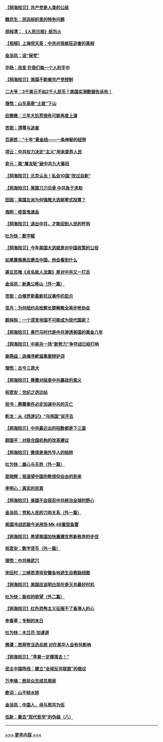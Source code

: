 #### [【网海拾贝】共产党是人类的公敌](../pages/nsc993/n12363182.md?t=08291002) 
#### [魏京生：民运组织里的特务问题](../pages/nsc993/n12363010.md?t=08291002) 
#### [郑纯清： 《人民日报》纸包火](../pages/nsc993/n12362706.md?t=08291002) 
#### [【视频】上海倪天英：中共对我疯狂迫害的真相](../pages/nsc993/n12356341.md?t=08291002) 
#### [金浴凤：话“保党”](../pages/nsc993/n12361867.md?t=08291002) 
#### [华旸：改变 在我们每一个人的手中](../pages/nsc993/n12361774.md?t=08291002) 
#### [【网海拾贝】美国不能被共产党控制](../pages/nsc993/n12360271.md?t=08291002) 
#### [二大爷：3千美元不如2千人民币？美国实测数据告诉你！](../pages/nsc993/n12358563.md?t=08291002) 
#### [理悟：山东高密“土匪”下山](../pages/nsc993/n12358535.md?t=08291002) 
#### [应微微：三年大饥荒很有可能再度上演](../pages/nsc993/n12358523.md?t=08291002) 
#### [苦胆：清零与追查](../pages/nsc993/n12358501.md?t=08291002) 
#### [百家姓：“十年”黄金线——一条神秘的纽带](../pages/nsc993/n12358319.md?t=08291002) 
#### [项云：中共权力决定“主义”用来耍弄人民](../pages/nsc993/n12358172.md?t=08291002) 
#### [俞元：美“屠龙斩”破中共九大毒招](../pages/nsc993/n12357822.md?t=08291002) 
#### [【网海拾贝】北京认怂！私会10国“改过自新”](../pages/nsc993/n12357784.md?t=08291002) 
#### [【网海拾贝】美国刀刀见骨 中共急于求和](../pages/nsc993/n12355511.md?t=08291002) 
#### [田园：美国左派为何强推大选邮寄式投票？](../pages/nsc993/n12352963.md?t=08291002) 
#### [海网：疫苗鬼速品](../pages/nsc993/n12354438.md?t=08291002) 
#### [【网海拾贝】退出中共，才能回到人民的怀抱](../pages/nsc993/n12352634.md?t=08291002) 
#### [吐为快：数字赋](../pages/nsc993/n12352317.md?t=08291002) 
#### [【网海拾贝】今年美国大选就是对中国政策的公投](../pages/nsc993/n12350973.md?t=08291002) 
#### [如果蓬佩奥应邀去中国，他会看到什么](../pages/nsc993/n12350945.md?t=08291002) 
#### [美议员推《点名敌人法案》是对中共又一打击](../pages/nsc993/n12350765.md?t=08291002) 
#### [金浴凤：新愚公移山（外一篇）](../pages/nsc993/n12350253.md?t=08291002) 
#### [苦胆：白俄罗斯最新抗议事件的启示](../pages/nsc993/n12349989.md?t=08291002) 
#### [佳月：为何纽约总检察长要解散全美步枪协会](../pages/nsc993/n12349939.md?t=08291002) 
#### [颜纯钩：一个谎言帝国不可能成为现代国家？](../pages/nsc993/n12349898.md?t=08291002) 
#### [【网海拾贝】奥巴马时代是中共渗透美国的黄金八年](../pages/nsc993/n12349284.md?t=08291002) 
#### [【网海拾贝】中美另一场“新势力”争夺战已经打响](../pages/nsc993/n12346998.md?t=08291002) 
#### [谢燕益：追魂寻衅滋事案辩护词](../pages/nsc993/n12346892.md?t=08291002) 
#### [理悟：古今三恶犬](../pages/nsc993/n12345190.md?t=08291002) 
#### [【网海拾贝】蔡霞对结束中共暴政的意义](../pages/nsc993/n12344263.md?t=08291002) 
#### [祝君安：世纪之选边站](../pages/nsc993/n12342382.md?t=08291002) 
#### [投书：蔡霞事件必定加速中共的灭亡](../pages/nsc993/n12341881.md?t=08291002) 
#### [乾龙：从《西游记》“乌鸡国”说开去](../pages/nsc993/n12341690.md?t=08291002) 
#### [【网海拾贝】中共最近出的招数都是下三滥](../pages/nsc993/n12341593.md?t=08291002) 
#### [顾国平：对联合国机构的改革建议](../pages/nsc993/n12339928.md?t=08291002) 
#### [【网海拾贝】微信是海外华人的陷阱](../pages/nsc993/n12338868.md?t=08291002) 
#### [吐为快：雄心与无奈（外一篇）](../pages/nsc993/n12338132.md?t=08291002) 
#### [梁晓辉：我渴望中国宗教信仰自由的到来](../pages/nsc993/n12336657.md?t=08291002) 
#### [李明心：真实的民意](../pages/nsc993/n12336089.md?t=08291002) 
#### [【网海拾贝】美国不会容忍中共统治全球的野心](../pages/nsc993/n12336063.md?t=08291002) 
#### [金浴凤：党和人民的刀肉关系（外一篇）](../pages/nsc993/n12335834.md?t=08291002) 
#### [美国冷战武器今派用场 Mk 48重型鱼雷](../pages/nsc993/n12335354.md?t=08291002) 
#### [【网海拾贝】希望美国加快重建世界新秩序的步伐](../pages/nsc993/n12334224.md?t=08291002) 
#### [祝君安：数字货币（外一篇）](../pages/nsc993/n12334186.md?t=08291002) 
#### [理悟：中共祸武穴](../pages/nsc993/n12333962.md?t=08291002) 
#### [宋征时：三峡若溃坝安徽各地逃生自救路线图](../pages/nsc993/n12332450.md?t=08291002) 
#### [【网海拾贝】美国应该明白现在是灭共最好时机](../pages/nsc993/n12332313.md?t=08291002) 
#### [吐为快：极权的欲望（外二篇）](../pages/nsc993/n12332089.md?t=08291002) 
#### [【网海拾贝】红色恐怖主义征服不了香港人的心](../pages/nsc993/n12329296.md?t=08291002) 
#### [李春草：专制的末日](../pages/nsc993/n12329079.md?t=08291002) 
#### [吐为快：木兰花‧加速道](../pages/nsc993/n12327366.md?t=08291002) 
#### [拂潇：若拜登当选总统 对在美华人会有何影响](../pages/nsc993/n12295996.md?t=08291002) 
#### [【网海拾贝】“苹果一定撑落去！”](../pages/nsc993/n12326784.md?t=08291002) 
#### [民主中国阵线：建立“全球反共联盟”的倡议](../pages/nsc993/n12324177.md?t=08291002) 
#### [万李缘：致前众志成员周庭](../pages/nsc993/n12324635.md?t=08291002) 
#### [歌词：山不转水转](../pages/nsc993/n12324599.md?t=08291002) 
#### [金浴凤：中国人，毋与邪共为伍](../pages/nsc993/n12324257.md?t=08291002) 
#### [伍新：撕去“现代哲学”的伪装（八）](../pages/nsc993/n12324188.md?t=08291002) 

----
#### [ >>> 更早内容 <<< ](../indexes/nsc993-earlier.md)
